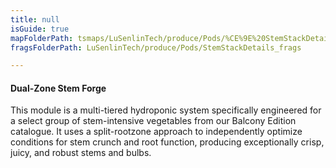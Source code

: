 ```yaml
---
title: null
isGuide: true
mapFolderPath: tsmaps/LuSenlinTech/produce/Pods/%CE%9E%20StemStackDetails
fragsFolderPath: LuSenlinTech/produce/Pods/StemStackDetails_frags

---
```



<!-- tsGuideRenderComment {"guide":{"id":"y1Y4eV20w","path":"LuSenlinTech/produce/Pods","fragmentFolderPath":"LuSenlinTech/produce/Pods/StemStackDetails_frags"},"fragment":{"id":"y1Y4eV20w","topLevelMapKey":"xscpTq02Oq","mapKeyChain":"xscpTq02Oq","guideID":"y1Y4eV1Fv","guidePath":"c:/GitHub/MuddySpud/MuddySpud.github.io/tsmaps/LuSenlinTech/produce/Pods/StemStackDetails.tspod","chartKey":"xscpTq02Oq","isLeaf":false,"options":[{"id":"y1Y4eh0N7","option":"How it works","order":1,"isAncillary":true},{"id":"y1Y4fH0sE","option":"The science behind it","order":2,"isAncillary":true},{"id":"y1Y4fe0Hu","option":"The technology","order":3,"isAncillary":true}]}} -->

#### Dual-Zone Stem Forge

This module is a multi-tiered hydroponic system specifically engineered for a select group of stem-intensive vegetables from our Balcony Edition catalogue. It uses a split-rootzone approach to independently optimize conditions for stem crunch and root function, producing exceptionally crisp, juicy, and robust stems and bulbs.

